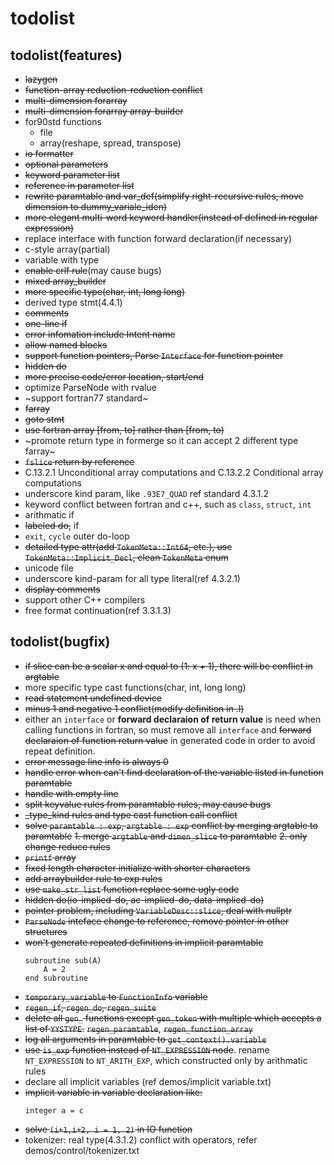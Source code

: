 # todolist
## todolist(features)
- ~~lazygen~~
- ~~function-array reduction-reduction conflict~~
- ~~multi-dimension forarray~~
- ~~multi-dimension forarray array-builder~~
- for90std functions
	- file
	- array(reshape, spread, transpose)
- ~~io formatter~~
- ~~optional parameters~~
- ~~keyword parameter list~~
- ~~reference in parameter list~~
- ~~rewrite paramtable and var_def(simplify right-recursive rules, move dimension to dummy_variale_iden)~~
- ~~more elegant multi-word keyword handler(instead of defined in regular expression)~~
- replace interface with function forward declaration(if necessary)
- c-style array(partial)
- variable with type
- ~~enable crlf rule~~(may cause bugs)
- ~~mixed array_builder~~
- ~~more specific type(char, int, long long)~~
- derived type stmt(4.4.1)
- ~~comments~~
- ~~one-line if~~
- ~~error infomation include Intent name~~
- ~~allow named blocks~~
- ~~support function pointers, Parse `Interface` for function pointer~~
- ~~hidden do~~
- ~~more precise code/error location, start/end~~
- optimize ParseNode with rvalue
- ~support fortran77 standard~
- ~~farray~~
- ~~goto stmt~~
- ~~use fortran array [from, to] rather than [from, to)~~
- ~promote return type in formerge so it can accept 2 different type farray~
- ~~`fslice` return by reference~~
- C.13.2.1 Unconditional array computations and C.13.2.2 Conditional array computations
- underscore kind param, like `.93E7_QUAD` ref standard 4.3.1.2
- keyword conflict between fortran and c++, such as `class`, `struct`, `int`
- arithmatic if
- ~~labeled do,~~ if
- `exit`, `cycle` outer do-loop
- ~~detailed type attr(add `TokenMeta::Int64`, etc.), use `TokenMeta::Implicit_Decl`, clean `TokenMeta` enum~~
- unicode file
- underscore kind-param for all type literal(ref 4.3.2.1)
- ~~display comments~~
- support other C++ compilers
- free format continuation(ref 3.3.1.3)

## todolist(bugfix)
- ~~if slice can be a scalar x and equal to (1: x + 1), there will be conflict in argtable~~
- more specific type cast functions(char, int, long long)
- ~~read statement undefined device~~
- ~~minus 1 and negative 1 conflict(modify definition in .l)~~
- either an `interface` or **forward declaraion of return value** is need when calling functions in fortran, so must remove all `interface` and ~~forward declaraion of function return value~~ in generated code in order to avoid repeat definition.
- ~~error message line info is always 0~~
- ~~handle error when can't find declaration of the variable listed in function paramtable~~
- ~~handle with empty line~~
- ~~split keyvalue rules from paramtable rules, may cause bugs~~
- ~~_type_kind rules and type cast function call conflict~~
- ~~solve `paramtable : exp`, `argtable : exp` conflict by merging argtable to paramtable~~
	~~1. merge `argtable` and `dimen_slice` to paramtable~~
	~~2. only change reduce rules~~
- ~~`printf` array~~
- ~~fixed length character initialize with shorter characters~~
- ~~add arraybuilder rule to exp rules~~
- ~~use `make_str_list` function replace some ugly code~~
- ~~hidden do(io-implied-do, ac-implied-do, data-implied-do)~~
- ~~pointer problem, including `VariableDesc::slice`, deal with nullptr~~
- ~~`ParseNode` inteface change to reference, remove pointer in other structures~~
- ~~won't generate repeated definitions in implicit paramtable~~
    ```
    subroutine sub(A)
	    A = 2
    end subroutine
    ```
- ~~`temporary_variable` to `FunctionInfo` variable~~
- ~~`regen_if`, `regen_do`, `regen_suite`~~
- ~~delete all `gen_` functions except `gen_token` with multiple which accepts a list of `YYSTYPE`.~~ ~~`regen_paramtable`~~, ~~`regen_function_array`~~
- ~~log all arguments in paramtable to `get_context().variable`~~
- ~~use `is_exp` function instead of `NT_EXPRESSION` node~~. rename `NT_EXPRESSION` to `NT_ARITH_EXP`, which constructed only by arithmatic rules
- declare all implicit variables (ref demos/implicit variable.txt)
- ~~implicit variable in variable declaration like:~~
    ```
    integer a = c
    ```
- ~~solve `(i+1,i+2, i = 1, 2)` in IO function~~
- tokenizer: real type(4.3.1.2) conflict with operators, refer demos/control/tokenizer.txt
